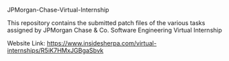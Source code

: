 JPMorgan-Chase-Virtual-Internship

  This repository contains the submitted patch files of the various tasks assigned by JPMorgan Chase & Co. Software Engineering Virtual Internship

Website Link:
https://www.insidesherpa.com/virtual-internships/R5iK7HMxJGBgaSbvk

